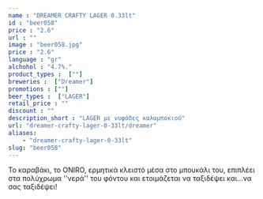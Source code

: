 ```yaml
---
name : "DREAMER CRAFTY LAGER 0.33lt"
id : "beer058"
price : "2.6"
url : ""
image : "beer058.jpg"
price : "2.6"
language : "gr"
alchohol : "4.7%."
product_types :  [""]
breweries :  ["Dreamer"]
promotions : [""]
beer_types :  ["LAGER"]
retail_price : ""
discount : ""
description_short : "LAGER με νυφάδες καλαμποκιού"
url: "dreamer-crafty-lager-0-33lt/dreamer"
aliases: 
    - "dreamer-crafty-lager-0-33lt"
slug: "beer058"
---
```


Το καραβάκι, το ONIRO, ερμητικά κλειστό μέσα στο μπουκάλι του, επιπλέει στα πολύχρωμα &#39;&#39;νερά&#39;&#39; του φόντου και ετοιμάζεται να ταξιδέψει και...να σας ταξιδέψει!